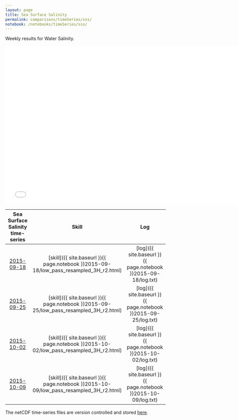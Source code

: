 ```yaml
---
layout: page
title: Sea Surface Salinity
permalink: comparisons/timeSeries/sss/
notebook: /notebooks/timeSeries/sss/
---
```


Weekly results for Water Salinity.

<iframe width="750" height="500" frameBorder="0" src="{{ site.baseurl }}{{ page.notebook }}2015-10-09/mapa.html" name="iframe"> <p>Your browser does not support iframes.</p> </iframe>


| Sea Surface Salinity time-series                                                                   | Skill                                                                | Log                                                            |
|:--------------------------------------------------------------------------------------------------:|:--------------------------------------------------------------------:|:--------------------------------------------------------------:|
| <a href="{{ site.baseurl }}{{ page.notebook }}2015-09-18/mapa.html" target="iframe">2015-09-18</a> | [skill]({{ site.baseurl }}{{ page.notebook }}2015-09-18/low_pass_resampled_3H_r2.html)  | [log]({{ site.baseurl }}{{ page.notebook }}2015-09-18/log.txt) |
| <a href="{{ site.baseurl }}{{ page.notebook }}2015-09-25/mapa.html" target="iframe">2015-09-25</a> | [skill]({{ site.baseurl }}{{ page.notebook }}2015-09-25/low_pass_resampled_3H_r2.html)  | [log]({{ site.baseurl }}{{ page.notebook }}2015-09-25/log.txt) |
| <a href="{{ site.baseurl }}{{ page.notebook }}2015-10-02/mapa.html" target="iframe">2015-10-02</a> | [skill]({{ site.baseurl }}{{ page.notebook }}2015-10-02/low_pass_resampled_3H_r2.html)  | [log]({{ site.baseurl }}{{ page.notebook }}2015-10-02/log.txt) |
| <a href="{{ site.baseurl }}{{ page.notebook }}2015-10-09/mapa.html" target="iframe">2015-10-09</a> | [skill]({{ site.baseurl }}{{ page.notebook }}2015-10-09/low_pass_resampled_3H_r2.html)  | [log]({{ site.baseurl }}{{ page.notebook }}2015-10-09/log.txt) |

The netCDF time-series files are version controlled and stored [here](https://github.com/ocefpaf/secoora/tree/gh-pages/notebooks/timeSeries/sss).
